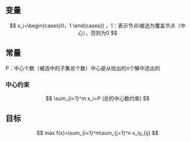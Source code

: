 ## 变量

$$
x_i=\begin{cases}0，1 \end{cases}) ，1：表示节点i被选为覆盖节点（中心），否则为0
$$



## 常量

P：中心个数（被选中的子集总个数）中心是从给出的n个解中选出的 





### 中心约束

$$
\sum_{i=1}^m x_i=P (总的中心数约束) 
$$

## 目标

$$
max f(x)=\sum_{i=1}^m\sum_{j=1}^n x_iy_{ij}
$$

